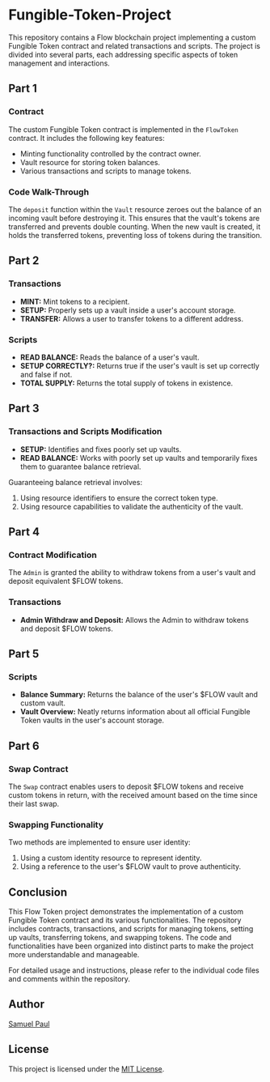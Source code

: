# Fungible-Token-Project

This repository contains a Flow blockchain project implementing a custom Fungible Token contract and related transactions and scripts. The project is divided into several parts, each addressing specific aspects of token management and interactions.

## Part 1

### Contract

The custom Fungible Token contract is implemented in the `FlowToken` contract. It includes the following key features:

- Minting functionality controlled by the contract owner.
- Vault resource for storing token balances.
- Various transactions and scripts to manage tokens.

### Code Walk-Through

The `deposit` function within the `Vault` resource zeroes out the balance of an incoming vault before destroying it. This ensures that the vault's tokens are transferred and prevents double counting. When the new vault is created, it holds the transferred tokens, preventing loss of tokens during the transition.

## Part 2

### Transactions

- **MINT:** Mint tokens to a recipient.
- **SETUP:** Properly sets up a vault inside a user's account storage.
- **TRANSFER:** Allows a user to transfer tokens to a different address.

### Scripts

- **READ BALANCE:** Reads the balance of a user's vault.
- **SETUP CORRECTLY?:** Returns true if the user's vault is set up correctly and false if not.
- **TOTAL SUPPLY:** Returns the total supply of tokens in existence.

## Part 3

### Transactions and Scripts Modification

- **SETUP:** Identifies and fixes poorly set up vaults.
- **READ BALANCE:** Works with poorly set up vaults and temporarily fixes them to guarantee balance retrieval.

Guaranteeing balance retrieval involves:

1. Using resource identifiers to ensure the correct token type. 
2. Using resource capabilities to validate the authenticity of the vault.

## Part 4

### Contract Modification

The `Admin` is granted the ability to withdraw tokens from a user's vault and deposit equivalent $FLOW tokens.

### Transactions

- **Admin Withdraw and Deposit:** Allows the Admin to withdraw tokens and deposit $FLOW tokens.

## Part 5

### Scripts

- **Balance Summary:** Returns the balance of the user's $FLOW vault and custom vault.
- **Vault Overview:** Neatly returns information about all official Fungible Token vaults in the user's account storage.

## Part 6

### Swap Contract

The `Swap` contract enables users to deposit $FLOW tokens and receive custom tokens in return, with the received amount based on the time since their last swap.

### Swapping Functionality

Two methods are implemented to ensure user identity:

1. Using a custom identity resource to represent identity.
2. Using a reference to the user's $FLOW vault to prove authenticity.

## Conclusion

This Flow Token project demonstrates the implementation of a custom Fungible Token contract and its various functionalities. The repository includes contracts, transactions, and scripts for managing tokens, setting up vaults, transferring tokens, and swapping tokens. The code and functionalities have been organized into distinct parts to make the project more understandable and manageable.

For detailed usage and instructions, please refer to the individual code files and comments within the repository.

## Author

[Samuel Paul](https://github.com/samuepaul)

## License

This project is licensed under the [MIT License](LICENSE).